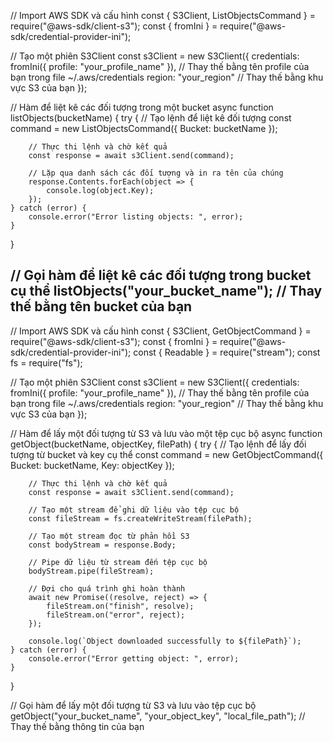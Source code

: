 // Import AWS SDK và cấu hình
const { S3Client, ListObjectsCommand } = require("@aws-sdk/client-s3");
const { fromIni } = require("@aws-sdk/credential-provider-ini");

// Tạo một phiên S3Client
const s3Client = new S3Client({
    credentials: fromIni({ profile: "your_profile_name" }), // Thay thế bằng tên profile của bạn trong file ~/.aws/credentials
    region: "your_region" // Thay thế bằng khu vực S3 của bạn
});

// Hàm để liệt kê các đối tượng trong một bucket
async function listObjects(bucketName) {
    try {
        // Tạo lệnh để liệt kê đối tượng
        const command = new ListObjectsCommand({ Bucket: bucketName });

        // Thực thi lệnh và chờ kết quả
        const response = await s3Client.send(command);

        // Lặp qua danh sách các đối tượng và in ra tên của chúng
        response.Contents.forEach(object => {
            console.log(object.Key);
        });
    } catch (error) {
        console.error("Error listing objects: ", error);
    }
}

// Gọi hàm để liệt kê các đối tượng trong bucket cụ thể
listObjects("your_bucket_name"); // Thay thế bằng tên bucket của bạn
----------------
// Import AWS SDK và cấu hình
const { S3Client, GetObjectCommand } = require("@aws-sdk/client-s3");
const { fromIni } = require("@aws-sdk/credential-provider-ini");
const { Readable } = require("stream");
const fs = require("fs");

// Tạo một phiên S3Client
const s3Client = new S3Client({
    credentials: fromIni({ profile: "your_profile_name" }), // Thay thế bằng tên profile của bạn trong file ~/.aws/credentials
    region: "your_region" // Thay thế bằng khu vực S3 của bạn
});

// Hàm để lấy một đối tượng từ S3 và lưu vào một tệp cục bộ
async function getObject(bucketName, objectKey, filePath) {
    try {
        // Tạo lệnh để lấy đối tượng từ bucket và key cụ thể
        const command = new GetObjectCommand({ Bucket: bucketName, Key: objectKey });

        // Thực thi lệnh và chờ kết quả
        const response = await s3Client.send(command);

        // Tạo một stream để ghi dữ liệu vào tệp cục bộ
        const fileStream = fs.createWriteStream(filePath);

        // Tạo một stream đọc từ phản hồi S3
        const bodyStream = response.Body;

        // Pipe dữ liệu từ stream đến tệp cục bộ
        bodyStream.pipe(fileStream);

        // Đợi cho quá trình ghi hoàn thành
        await new Promise((resolve, reject) => {
            fileStream.on("finish", resolve);
            fileStream.on("error", reject);
        });

        console.log(`Object downloaded successfully to ${filePath}`);
    } catch (error) {
        console.error("Error getting object: ", error);
    }
}

// Gọi hàm để lấy một đối tượng từ S3 và lưu vào tệp cục bộ
getObject("your_bucket_name", "your_object_key", "local_file_path"); // Thay thế bằng thông tin của bạn
